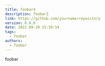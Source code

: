 ```yaml
---
title: foobar4
description: foobar2
link: https://github.com/yourname/repository
version: 0.0.0
date: 2022-09-28 15:39:54
tags:
  - foobar
authors:
  - foobar
---
```


foobar